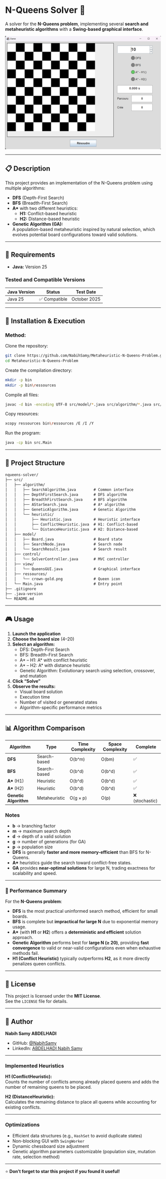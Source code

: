 # N-Queens Solver 👑

A solver for the **N-Queens problem**, implementing several **search and metaheuristic algorithms** with a **Swing-based graphical interface**.

![Interface](docs/screenshot.png)

---

## 📋 Description

This project provides an implementation of the N-Queens problem using multiple algorithms:

- **DFS** (Depth-First Search)  
- **BFS** (Breadth-First Search)  
- **A\*** with two different heuristics:  
  - **H1:** Conflict-based heuristic  
  - **H2:** Distance-based heuristic  
- **Genetic Algorithm (GA):**  
  A population-based metaheuristic inspired by natural selection, which evolves potential board configurations toward valid solutions.

---

## 🔧 Requirements

- **Java:** Version 25  

### Tested and Compatible Versions

| Java Version | Status       | Test Date    |
|--------------|---------------|--------------|
| Java 25      | ✅ Compatible | October 2025 |

---

## 🚀 Installation & Execution

### Method:

Clone the repository:

```bash
git clone https://github.com/NabihSamy/Metaheuristic-N-Queens-Problem.git
cd Metaheuristic-N-Queens-Problem
```

Create the compilation directory:

```bash
mkdir -p bin
mkdir -p bin\ressources
```

Compile all files:

```bash
javac -d bin -encoding UTF-8 src/model/*.java src/algorithm/*.java src/algorithm/heuristic/*.java src/control/*.java src/view/*.java src/Main.java
```

Copy resources:

```bash
xcopy ressources bin\ressources /E /I /Y
```

Run the program:

```bash
java -cp bin src.Main
```

---

## 📁 Project Structure

```
nqueens-solver/
├── src/
│   ├── algorithm/
│   │   ├── SearchAlgorithm.java        # Common interface
│   │   ├── DepthFirstSearch.java       # DFS algorithm
│   │   ├── BreadthFirstSearch.java     # BFS algorithm
│   │   ├── AStarSearch.java            # A* algorithm
│   │   ├── GeneticAlgorithm.java       # Genetic Algorithm
│   │   └── heuristic/
│   │       ├── Heuristic.java          # Heuristic interface
│   │       ├── ConflictHeuristic.java  # H1: Conflict-based
│   │       └── DistanceHeuristic.java  # H2: Distance-based
│   ├── model/
│   │   ├── Board.java                  # Board state
│   │   ├── SearchNode.java             # Search node
│   │   └── SearchResult.java           # Search result
│   ├── control/
│   │   └── SolverController.java       # MVC controller
│   ├── view/
│   │   └── QueensGUI.java              # Graphical interface
│   ├── ressources/
│   │   └── crown-gold.png              # Queen icon
│   └── Main.java                       # Entry point
├── .gitignore
├── .java-version
└── README.md
```

---

## 🎮 Usage

1. **Launch the application**
2. **Choose the board size** (4–20)
3. **Select an algorithm:**
   - DFS: Depth-First Search  
   - BFS: Breadth-First Search  
   - A* – H1: A* with conflict heuristic  
   - A* – H2: A* with distance heuristic  
   - Genetic Algorithm: Evolutionary search using selection, crossover, and mutation
4. **Click “Solve”**
5. **Observe the results:**
   - Visual board solution  
   - Execution time  
   - Number of visited or generated states  
   - Algorithm-specific performance metrics  

---

## 📊 Algorithm Comparison

| **Algorithm** | **Type** | **Time Complexity** | **Space Complexity** | **Complete** |
|----------------|-----------|---------------------|----------------------|---------------|
| **DFS**        | Search-based | O(b^m)              | O(bm)                | ✅ |
| **BFS**        | Search-based | O(b^d)              | O(b^d)               | ✅ |
| **A\*** (H1)  | Heuristic | O(b^d)              | O(b^d)               | ✅ |
| **A\*** (H2)  | Heuristic | O(b^d)              | O(b^d)               | ✅ |
| **Genetic Algorithm** | Metaheuristic | O(g × p) | O(p) | ❌ (stochastic) |

### Notes
- **b** → branching factor  
- **m** → maximum search depth  
- **d** → depth of a valid solution  
- **g** → number of generations (for GA)  
- **p** → population size  
- **DFS** is generally **faster and more memory-efficient** than BFS for N-Queens.  
- **A\*** heuristics guide the search toward conflict-free states.  
- **GA** provides **near-optimal solutions** for large N, trading exactness for scalability and speed.

---

### 🧠 Performance Summary

For the **N-Queens problem**:
- **DFS** is the most practical uninformed search method, efficient for small boards.  
- **BFS** is complete but **impractical for large N** due to exponential memory usage.  
- **A\*** (with **H1** or **H2**) offers a **deterministic and efficient** solution approach.  
- **Genetic Algorithm** performs best for **large N (≥ 20)**, providing **fast convergence** to valid or near-valid configurations even when exhaustive methods fail.  
- **H1 (Conflict Heuristic)** typically outperforms **H2**, as it more directly penalizes queen conflicts.  

---

## 📝 License

This project is licensed under the **MIT License**.  
See the `LICENSE` file for details.

---

## 👤 Author

**Nabih Samy ABDELHADI**  
- GitHub: [@NabihSamy](https://github.com/NabihSamy)  
- LinkedIn: [ABDELHADI Nabih Samy](https://www.linkedin.com/in/nabih-samy-abdelhadi-31538a243/)

---

### Implemented Heuristics

**H1 (ConflictHeuristic):**  
Counts the number of conflicts among already placed queens and adds the number of remaining queens to be placed.  

**H2 (DistanceHeuristic):**  
Calculates the remaining distance to place all queens while accounting for existing conflicts.  

---

### Optimizations

- Efficient data structures (e.g., `HashSet` to avoid duplicate states)  
- Non-blocking GUI with `SwingWorker`  
- Dynamic chessboard size adjustment  
- Genetic algorithm parameters customizable (population size, mutation rate, selection method)

---

⭐ **Don’t forget to star this project if you found it useful!**
